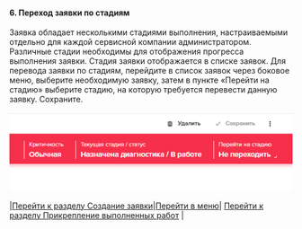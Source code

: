 #### 6. Переход заявки по стадиям
Заявка обладает несколькими стадиями выполнения, настраиваемыми отдельно для каждой сервисной компании администратором. Различные стадии необходимы для отображения прогресса выполнения заявки. Стадия заявки отображается в списке заявок.
Для перевода заявки по стадиям, перейдите в список заявок через боковое меню, выберите необходимую заявку, затем в пункте «Перейти на стадию» выберите стадию, на которую требуется перевести данную заявку. Сохраните.

![14.png](/attachments/images/14.png)

|[Перейти к разделу Создание заявки](./CreatingTicket.md)|[Перейти в меню](http://wiki.hubex.ru)| [Перейти к разделу Прикрепление выполненных работ](./AttachingFiles.md) |

